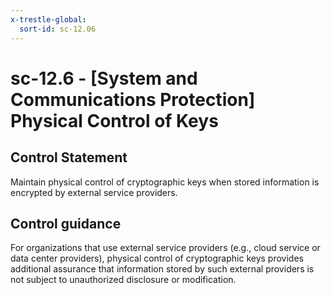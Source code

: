 ```yaml
---
x-trestle-global:
  sort-id: sc-12.06
---
```


# sc-12.6 - \[System and Communications Protection\] Physical Control of Keys

## Control Statement

Maintain physical control of cryptographic keys when stored information is encrypted by external service providers.

## Control guidance

For organizations that use external service providers (e.g., cloud service or data center providers), physical control of cryptographic keys provides additional assurance that information stored by such external providers is not subject to unauthorized disclosure or modification.
